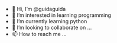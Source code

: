 - 👋 Hi, I’m @guidaguida
- 👀 I’m interested in learning programming
- 🌱 I’m currently learning python
- 💞️ I’m looking to collaborate on ...
- 📫 How to reach me ...

<!---
guidaguida/guidaguida is a ✨ special ✨ repository because its `README.md` (this file) appears on your GitHub profile.
You can click the Preview link to take a look at your changes.
--->
